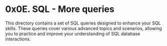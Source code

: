 # 0x0E. SQL - More queries

This directory contains a set of SQL queries designed to enhance your SQL skills. These queries cover various advanced topics and scenarios, allowing you to practice and improve your understanding of SQL database interactions.